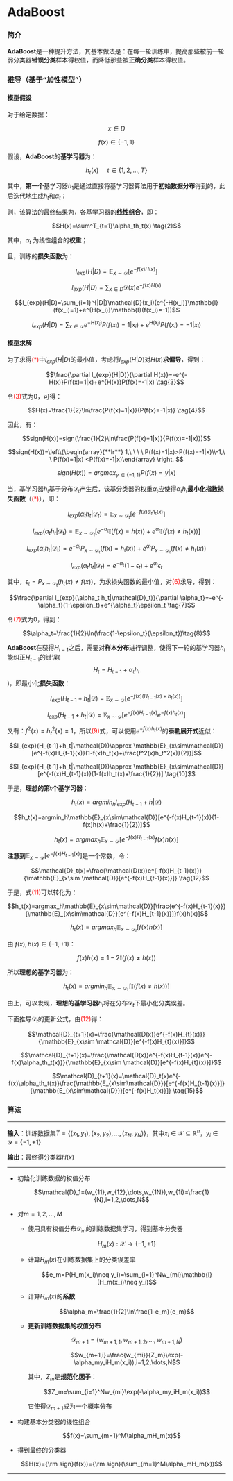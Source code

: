 # AdaBoost

### 简介

**AdaBoost**是一种提升方法，其基本做法是：在每一轮训练中，提高那些被前一轮弱分类器**错误分类**样本得权值，而降低那些被**正确分类**样本得权值。



### 推导（基于“加性模型”）

#### 模型假设

对于给定数据：

$$x\in D$$

$$f(x)\in\{-1, 1\}$$

假设，**AdaBoost**的**基学习器**为：

$$h_t(x)\ \ \ \ \ t\in\{1,2,\dots,T\} \tag{1}$$

其中，**第一个**基学习器$h_1$是通过直接将基学习器算法用于**初始数据分布**得到的，此后迭代地生成$h_t$和$\alpha_t$；

则，该算法的最终结果为，各基学习器的**线性组合**，即：

$$H(x)=\sum^T_{t=1}\alpha_th_t(x) \tag{2}$$

其中，$\alpha_t$ 为线性组合的**权重**；

且，训练的**损失函数**为：

$$l_{exp}(H|D)=\mathbb{E}_{x\sim\mathcal{D}}[e^{-f(x)H(x)}] \tag{*}$$

$$l_{exp}(H|D)=\sum_{x\in D}\mathcal{D}(x)e^{-f(x)H(x)}$$

$$l_{exp}(H|D)=\sum_{i=1}^{|D|}\mathcal{D}(x_i)(e^{-H(x_i)}\mathbb{I}(f(x_i)=1)+e^{H(x_i)}\mathbb{I}(f(x_i)=-1))$$

$$l_{exp}(H|D)=\sum_{x\in\mathcal{D}}e^{-H(x_i)}P(f(x_i)=1|x_i)+e^{H(x_i)}P(f(x_i)=-1|x_i)$$



#### 模型求解

为了求得<font color=red>(*)</font>中$l_{exp}(H|D)$的最小值，考虑将$l_{exp}(H|D)$对$H(x)$**求偏导**，得到：

$$\frac{\partial l_{exp}(H|D)}{\partial H(x)}=-e^{-H(x)}P(f(x)=1|x)+e^{H(x)}P(f(x)=-1|x) \tag{3}$$

令<font color=red>(3)</font>式为0，可得：

$$H(x)=\frac{1}{2}\ln\frac{P(f(x)=1|x)}{P(f(x)=-1|x)} \tag{4}$$

因此，有：

$$sign(H(x))=sign(\frac{1}{2}\ln\frac{P(f(x)=1|x)}{P(f(x)=-1|x)})$$

$$sign(H(x))=\left\{\begin{array}{**lr**} 1,\ \ \ \ P(f(x)=1|x)>P(f(x)=-1|x)\\-1,\ \ P(f(x)=1|x) <P(f(x)=-1|x)\end{array}   \right.  $$

$$sign(H(x))=argmax_{y\in\{-1,1\}}P(f(x)=y|x) \tag{5}$$



当，基学习器$h_t$基于分布$\mathcal{D}_t$产生后，该基分类器的权重$\alpha_t$应使得$\alpha_th_t$**最小化指数损失函数**（<font color=red>(*)</font>），即：

$$l_{exp}(\alpha_th_t|\mathcal{D}_t)=\mathbb{E}_{x\sim \mathcal{D}_t}[e^{-f(x)\alpha_th_t(x)}]$$

$$l_{exp}(\alpha_th_t|\mathcal{D}_t)=\mathbb{E}_{x\sim \mathcal{D}_t}[e^{-\alpha_t}\mathbb{I}(f(x)=h(x))+e^{\alpha_t}\mathbb{I}(f(x)\neq h_t(x))]$$

$$l_{exp}(\alpha_th_t|\mathcal{D}_t)=e^{-\alpha_t}P_{x\sim\mathcal{D}_t}(f(x)=h_t(x))+e^{\alpha_t}P_{x\sim\mathcal{D}_t}(f(x)\neq h_t(x))$$

$$l_{exp}(\alpha_th_t|\mathcal{D}_t)=e^{-\alpha_t}(1-\epsilon_t)+e^{\alpha_t}\epsilon_t \tag{6}$$



其中，$\epsilon_t=P_{x\sim \mathcal{D}_t}(h_t(x)\neq f(x))$，为求损失函数的最小值，对<font color=red>(6)</font>求导，得到：

$$\frac{\partial l_{exp}(\alpha_t h_t|\mathcal{D}_t)}{\partial \alpha_t}=-e^{-\alpha_t}(1-\epsilon_t)+e^{\alpha_t}\epsilon_t \tag{7}$$

令<font color=red>(7)</font>式为0，得到：

$$\alpha_t=\frac{1}{2}\ln(\frac{1-\epsilon_t}{\epsilon_t})\tag{8}$$



**AdaBoost**在获得$H_{t-1}$之后，需要对**样本分布**进行调整，使得下一轮的基学习器$h_t$能纠正$H_{t-1}$的错误($$H_t=H_{t-1}+\alpha_th_t$$)，即最小化**损失函数**：

$$l_{exp}(H_{t-1}+h_t|\mathcal{D})=\mathbb{E}_{x\sim\mathcal{D}}[e^{-f(x)(H_{t-1}(x)+h_t(x))}]$$

$$l_{exp}(H_{t-1}+h_t|\mathcal{D})=\mathbb{E}_{x\sim\mathcal{D}}[e^{-f(x)H_{t-1}(x)}e^{-f(x)h_t(x)}] \tag{9}$$

又有：$f^2(x)=h_t^2(x)=1$，所以<font color=red>(9)</font>式，可以使用$e^{-f(x)h_t(x)}$的**泰勒展开式**近似：

$$l_{exp}(H_{t-1}+h_t|\mathcal{D})\approx \mathbb{E}_{x\sim\mathcal{D}}[e^{-f(x)H_{t-1}(x)}(1-f(x)h_t(x)+\frac{f^2(x)h_t^2(x)}{2})]$$

$$l_{exp}(H_{t-1}+h_t|\mathcal{D})\approx \mathbb{E}_{x\sim\mathcal{D}}[e^{-f(x)H_{t-1}(x)}(1-f(x)h_t(x)+\frac{1}{2})] \tag{10}$$



于是，**理想的第t个基学习器**：

$$h_t(x)=argmin_hl_{exp}(H_{t-1}+h|\mathcal{D})$$

$$h_t(x)=argmin_h\mathbb{E}_{x\sim\mathcal{D}}[e^{-f(x)H_{t-1}(x)}(1-f(x)h(x)+\frac{1}{2})]$$

$$h_t(x)=argmax_h\mathbb{E}_{x\sim\mathcal{D}}[e^{-f(x)H_{t-1}(x)}f(x)h(x)] \tag{11}$$



**注意到**$\mathbb{E}_{x\sim\mathcal{D}}[e^{-f(x)H_{t-1}(x)}]$是一个常数，令：

$$\mathcal{D}_t(x)=\frac{\mathcal{D(x)}e^{-f(x)H_{t-1}(x)}}{\mathbb{E}_{x\sim \mathcal{D}}[e^{-f(x)H_{t-1}(x)}]} \tag{12}$$

于是，式<font color=red>(11)</font>可以转化为：

$$h_t(x)=argmax_h\mathbb{E}_{x\sim\mathcal{D}}[\frac{e^{-f(x)H_{t-1}(x)}}{\mathbb{E}_{x\sim\mathcal{D}}[e^{-f(x)H_{t-1}(x)}]}f(x)h(x)]$$

$$h_t(x)=argmax_h\mathbb{E}_{x\sim\mathcal{D}_t}[f(x)h(x)] \tag{13}$$



由 $f(x),h(x)\in \{-1,+1\}$：

$$f(x)h(x)=1-2\mathbb{I}(f(x)\neq h(x)) \tag{14}$$

所以**理想的基学习器**为：

$$h_t(x)=argmin_h \mathbb{E_{x\sim\mathcal{D}_t}}[\mathbb{I}(f(x)\neq h(x))]$$

由上，可以发现，**理想的基学习器**$h_t$将在分布$\mathcal{D}_t$下最小化分类误差。



下面推导$\mathcal{D}_t$的更新公式，由<font color=red>(12)</font>得：

$$\mathcal{D}_{t+1}(x)=\frac{\mathcal{D(x)}e^{-f(x)H_{t}(x)}}{\mathbb{E}_{x\sim \mathcal{D}}[e^{-f(x)H_{t}(x)}]}$$

$$\mathcal{D}_{t+1}(x)=\frac{\mathcal{D(x)}e^{-f(x)H_{t-1}(x)}e^{-f(x)\alpha_th_t(x)}}{\mathbb{E}_{x\sim \mathcal{D}}[e^{-f(x)H_{t}(x)}]}$$

$$\mathcal{D}_{t+1}(x)=\mathcal{D}_t(x)e^{-f(x)\alpha_th_t(x)}\frac{\mathbb{E_{x\sim\mathcal{D}}}[e^{-f(x)H_{t-1}(x)}]}{\mathbb{E_{x\sim\mathcal{D}}}[e^{-f(x)H_t(x)}]} \tag{15}$$





### 算法

*****

**输入**：训练数据集$T=\{(x_1,y_1),(x_2,y_2),\dots,(x_N,y_N)\}$，其中$x_i\in\mathcal{X}\subseteq\mathbb{R}^n，y_i\in\mathcal{Y}=\{-1,+1\}$

**输出**：最终得分类器$H(x)$

****

* 初始化训练数据的权值分布

    $$\mathcal{D}_1=(w_{11},w_{12},\dots,w_{1N}),w_{1i}=\frac{1}{N},i=1,2,\dots,N$$

* 对$m=1,2,\dots,M$

    * 使用具有权值分布$\mathcal{D}_m$的训练数据集学习，得到基本分类器

        $$H_m(x):\mathcal{X}\to\{-1, +1\}$$

    * 计算$H_m(x)$在训练数据集上的分类误差率

        $$e_m=P(H_m(x_i)\neq y_i)=\sum_{i=1}^Nw_{mi}\mathbb{I}(H_m(x_i)\neq y_i)$$

    * 计算$H_m(x)$的**系数**

        $$\alpha_m=\frac{1}{2}\ln\frac{1-e_m}{e_m}$$

    * **更新训练数据集的权值分布**

        $$\mathcal{D}_{m+1}=(w_{m+1,1},w_{m+1,2},\dots,w_{m+1,N})$$

        $$w_{m+1,i}=\frac{w_{mi}}{Z_m}\exp(-\alpha_my_iH_m(x_i)),i=1,2,\dots,N$$

        其中，$Z_m$是**规范化因子**：

        $$Z_m=\sum_{i=1}^Nw_{mi}\exp(-\alpha_my_iH_m(x_i))$$

        它使得$\mathcal{D}_{m+1}$成为一个概率分布

* 构建基本分类器的线性组合

    $$f(x)=\sum_{m=1}^M\alpha_mH_m(x)$$

* 得到最终的分类器

    $$H(x)={\rm sign}(f(x))={\rm sign}(\sum_{m=1}^M\alpha_mH_m(x))$$

****



